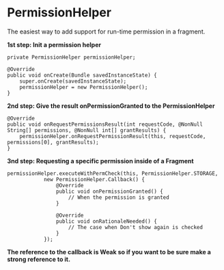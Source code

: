 # PermissionHelper
The easiest way to add support for run-time permission in a fragment.



**1st step: Init a permission helper**

    private PermissionHelper permissionHelper;
    
    @Override
    public void onCreate(Bundle savedInstanceState) {
        super.onCreate(savedInstanceState);
        permissionHelper = new PermissionHelper();
    }

**2nd step: Give the result onPermissionGranted to the PermissionHelper**
       
    @Override
    public void onRequestPermissionsResult(int requestCode, @NonNull String[] permissions, @NonNull int[] grantResults) {
        permissionHelper.onRequestPermissionResult(this, requestCode, permissions[0], grantResults);
    }

**3nd step: Requesting a specific permission inside of a Fragment**

    permissionHelper.executeWithPermCheck(this, PermissionHelper.STORAGE,
                new PermissionHelper.Callback() {
                    @Override
                    public void onPermissionGranted() {
                        // When the permission is granted
                    }

                    @Override
                    public void onRationaleNeeded() {
                        // The case when Don't show again is checked
                    }
                });
                
**The reference to the callback is Weak so if you want to be sure make a strong reference to it.**
                
